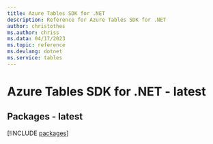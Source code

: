 ```yaml
---
title: Azure Tables SDK for .NET
description: Reference for Azure Tables SDK for .NET
author: christothes
ms.author: chriss
ms.data: 04/17/2023
ms.topic: reference
ms.devlang: dotnet
ms.service: tables
---
```

# Azure Tables SDK for .NET - latest
## Packages - latest
[!INCLUDE [packages](tables-index.md)]